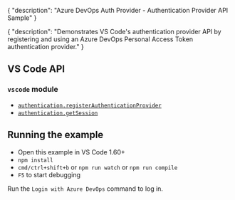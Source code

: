 {
	"description": "Azure DevOps Auth Provider - Authentication Provider API Sample"
}

{
	"description": "Demonstrates VS Code's authentication provider API by registering and using an Azure DevOps Personal Access Token authentication provider."
}

## VS Code API

### `vscode` module

- [`authentication.registerAuthenticationProvider`](https://code.visualstudio.com/api/references/vscode-api#authentication.registerAuthenticationProvider)
- [`authentication.getSession`](https://code.visualstudio.com/api/references/vscode-api#authentication.getSession)

## Running the example

- Open this example in VS Code 1.60+
- `npm install`
- `cmd/ctrl+shift+b` or `npm run watch` or `npm run compile`
- `F5` to start debugging

Run the `Login with Azure DevOps` command to log in.
 